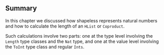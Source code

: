## Summary

In this chapter we discussed 
how shapeless represents natural numbers
and how to calculate the length 
of an `HList` or `Coproduct`.

Such calculations involve two parts:
one at the type level involving 
the `Length` type classes and the `Nat` type,
and one at the value level involving
the `ToInt` type class and regular `Ints`.

